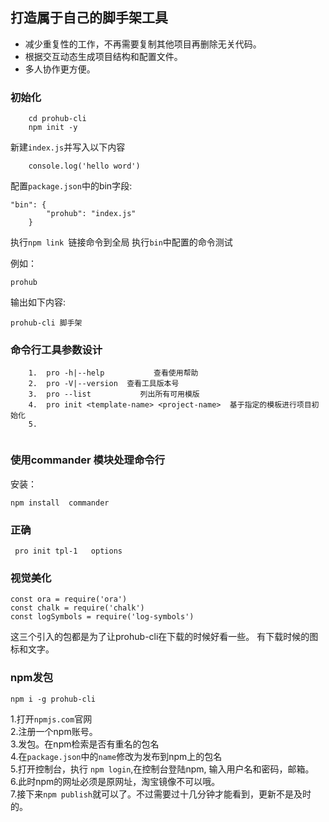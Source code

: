 ##     打造属于自己的脚手架工具

-   减少重复性的工作，不再需要复制其他项目再删除无关代码。
-   根据交互动态生成项目结构和配置文件。
-   多人协作更方便。


### 初始化

``` 新建prohub-cli
    cd prohub-cli 
    npm init -y
```
新建`index.js`并写入以下内容
```1. #!/user/bin/env node 
    console.log('hello word')
```

配置`package.json`中的bin字段:
```
"bin": {
        "prohub": "index.js"
    }
```

执行`npm link `链接命令到全局
执行`bin`中配置的命令测试

例如：
```
prohub
```
输出如下内容:
```
prohub-cli 脚手架
```
### 命令行工具参数设计

```
    1.  pro -h|--help           查看使用帮助
    2.  pro -V|--version  查看工具版本号
    3.  pro --list           列出所有可用模版
    4.  pro init <template-name> <project-name>  基于指定的模板进行项目初始化
    5.


```

### 使用commander 模块处理命令行
安装：
```
npm install  commander
```



### 正确
```
 pro init tpl-1   options
```

### 视觉美化
```
const ora = require('ora')
const chalk = require('chalk')
const logSymbols = require('log-symbols')

```
这三个引入的包都是为了让prohub-cli在下载的时候好看一些。
有下载时候的图标和文字。

###  npm发包

```
npm i -g prohub-cli
```

1.打开`npmjs.com`官网	       
2.注册一个npm账号。            
3.发包。在npm检索是否有重名的包名	            
4.在`package.json`中的`name`修改为发布到npm上的包名               
5.打开控制台，执行 `npm login`,在控制台登陆npm, 输入用户名和密码，邮箱。                
6.此时npm的网址必须是原网址，淘宝镜像不可以哦。              
7.接下来`npm publish`就可以了。不过需要过十几分钟才能看到，更新不是及时的。              



